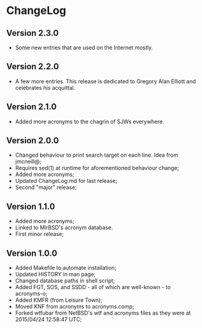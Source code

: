 # ChangeLog

## Version 2.3.0
* Some new entries that are used on the Internet mostly.

## Version 2.2.0

* A few more entries.
This release is dedicated to Gregory Alan Elliott and celebrates his acquittal.

## Version 2.1.0

* Added more acronyms to the chagrin of SJWs everywhere.

## Version 2.0.0

* Changed behaviour to print search target on each line. Idea from jmcneill@;
* Requires sed(1) at runtime for aforementioned behaviour change;
* Added more acronyms;
* Updated ChangeLog.md for last release;
* Second "major" release;

## Version 1.1.0

* Added more acronyms;
* Linked to MirBSD's acronym database.
* First minor release;

## Version 1.0.0

* Added Makefile to automate installation;
* Updated HISTORY in man page;
* Changed database paths in shell script;
* Added FGT, SOS, and SSDD - all of which are well-known - to acronyms-o;
* Added KMFR (from Leisure Town);
* Moved KNF from acronyms to acronyms.comp;
* Forked wtfubar from NetBSD's wtf and acronyms files as they were at  
  2015/04/24 12:58:47 UTC;
